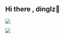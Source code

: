 ## Hi there , dinglz👋

![](https://github-readme-stats.vercel.app/api?username=dingdinglz&show_icons=true&theme=ambient_gradient&count_private=true)

![](https://github-readme-stats.vercel.app/api/top-langs/?username=dingdinglz&theme=ambient_gradient)

